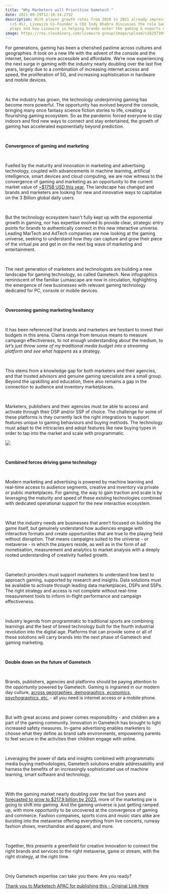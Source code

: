 ```yaml
---
title: "Why Marketers will Prioritise Gametech "
date: 2021-09-29T12:10:14.275Z
description: With player growth rates from 2020 to 2021 already impressive
  (+5.4%), Livewire Co-Founder & CEO Indy Khabra discusses the role Gametech
  plays and how Livewire is helping brands enter the gaming & esports ecosystem
image: https://res.cloudinary.com/livewire-group/image/upload/v1629730973/Data_jsadci.jpg
---
```

For generations, gaming has been a cherished pastime across cultures and geographies. It took on a new life with the advent of the console and the internet, becoming more accessible and affordable. We’re now experiencing the next surge in gaming with the industry nearly doubling over the last five years, largely due to a combination of increasing internet access and speed, the proliferation of 5G, and increasing sophistication in hardware and mobile devices. 

 

As the industry has grown, the technology underpinning gaming has become more powerful. The opportunity has evolved beyond the console, bringing many once fantasy science fiction stories to life, creating a flourishing gaming ecosystem. So as the pandemic forced everyone to stay indoors and find new ways to connect and stay entertained, the growth of gaming has accelerated exponentially beyond prediction.

 

**Convergence of gaming and marketing**

 

Fuelled by the maturity and innovation in marketing and advertising technology, coupled with advancements in machine learning, artificial intelligence, smart devices and cloud computing, we are now witness to the convergence of gaming and marketing as an opportunity to the current market value of [~$175B USD this year.](https://newzoo.com/insights/articles/game-engagement-during-covid-pandemic-adds-15-billion-to-global-games-market-revenue-forecast/) The landscape has changed and brands and marketers are looking for new and innovative ways to capitalise on the 3 Billion global daily users.  

 

But the technology ecosystem hasn't fully kept up with the exponential growth in gaming, nor has expertise evolved to provide clear, strategic entry points for brands to authentically connect in this new interactive universe. Leading MarTech and AdTech companies are now looking at the gaming universe, seeking to understand how they can capture and grow their piece of the virtual pie and get in on the next big wave of marketing and entertainment. 

 

The next generation of marketers and technologists are building a new landscape for gaming technology, so called Gametech. New infographics reminiscent of the familiar Lumascape are now in circulation, highlighting the emergence of new businesses with relevant gaming technology dedicated for PC, console or mobile devices.  

 

**Overcoming gaming marketing hesitancy**  

 

It has been referenced that brands and marketers are hesitant to invest their budgets in this arena. Claims range from tenuous means to measure campaign effectiveness, to not enough understanding about the medium, to *let’s just throw some of my ~~t~~raditional media budget into a streaming platform and see what happens* as a strategy. 

 

This stems from a knowledge gap for both marketers and their agencies, and that trusted advisors and genuine gaming specialists are a small group. Beyond the upskilling and education, there also remains a gap in the connection to audience and inventory marketplaces. 

 

Marketers, publishers and their agencies must be able to access and activate through their DSP and/or SSP of choice. The challenge for some of these platforms is they currently lack the right integrations to support features unique to gaming behaviours and buying methods. The technology must adapt to the intricacies and adopt features like new buying types in order to tap into the market and scale with programmatic. 

![](https://res.cloudinary.com/livewire-group/image/upload/v1632917639/Programmatic_Image_htx0hn.jpg)

 

**Combined forces driving game technology** 

 

Modern marketing and advertising is powered by machine learning and real-time access to audience segments, creative and inventory via private or public marketplaces. For gaming, the way to gain traction and scale is by leveraging the maturity and speed of these existing technologies combined with dedicated operational support for the new interactive ecosystem. 

 

What the industry needs are businesses that aren’t focused on building the game itself, but genuinely understand how audiences engage with interactive formats and create opportunities that are true to the playing field without disruption. That means campaigns suited to the universe - or metaverse - in which the players reside, as well as in the form of ad monetisation, measurement and analytics to market analysis with a deeply rooted understanding of creativity fuelled growth. 

 

Gametech providers must support marketers to understand how best to approach gaming, supported by research and insights. Data solutions must be available to activate through leading data marketplaces, DSPs and SSPs. The right strategy and access is not complete without real-time measurement tools to inform in-flight performance and campaign effectiveness. 

 

Industry legends from programmatic to traditional sports are combining learnings and the best of breed technology built for the fourth industrial revolution into the digital age. Platforms that can provide some or all of these solutions will carry brands into the next phase of Gametech and gaming marketing. 

 

**Double down on the future of Gametech**

 

Brands, publishers, agencies and platforms should be paying attention to the opportunity powered by Gametech. Gaming is ingrained in our modern day culture, [across geographies, demographics, economics, psychographics, etc.](https://www.thedrum.com/profile/anzu-io/news/rethinking-the-video-gamer-profile-gamers-dont-get-older-they-just-level-up) - all you need is internet access or a mobile phone.

 

But with great access and power comes responsibility - and children are a part of the gaming community. Innovation in Gametech has brought to light increased safety measures. In-game advertising enables marketers to choose what they define as brand safe environments, empowering parents to feel secure in the activities their children engage with online. 

 

Leveraging the power of data and insights combined with programmatic media buying methodologies, Gametech solutions enable addressability and harness the benefits of an increasingly sophisticated use of machine learning, smart software and technology.  

 

With the gaming market nearly doubling over the last five years and [forecasted to grow to $217.9 billion by 2023](https://newzoo.com/insights/articles/game-engagement-during-covid-pandemic-adds-15-billion-to-global-games-market-revenue-forecast/), more of the marketing pie is going to shift into gaming. And the gaming universe is just getting ramped up, with more opportunity to be uncovered at the convergence of gaming and commerce. Fashion companies, sports icons and music stars alike are bursting into the metaverse offering everything from live concerts, runway fashion shows, merchandise and apparel, and more. 

 

Together, this presents a greenfield for creative innovation to connect the right brands and services to the right metaverse, game or stream, with the right strategy, at the right time. 

 

Only Gametech expertise can take you there. Are you ready? 



[Thank you to Marketech APAC for publishing this - Original Link Here](https://marketech-apac.com/why-marketers-will-prioritize-gametech/)